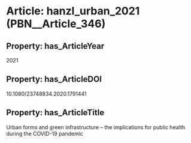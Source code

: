 # Article: __hanzl_urban_2021__ (PBN__Article_346)

## Property: has_ArticleYear

2021

## Property: has_ArticleDOI

10.1080/23748834.2020.1791441

## Property: has_ArticleTitle

Urban forms and green infrastructure – the implications for public health during the COVID-19 pandemic

